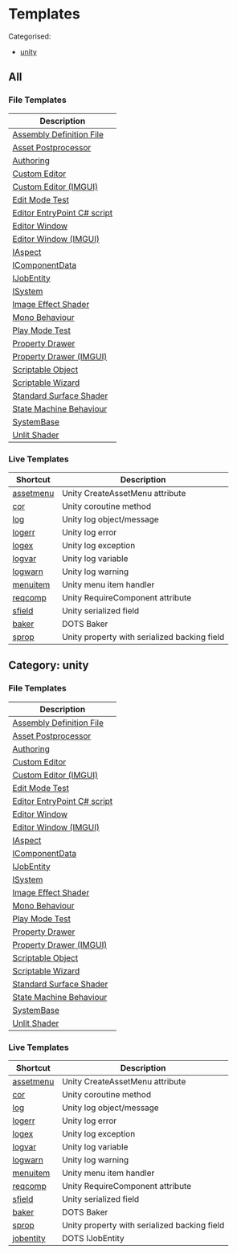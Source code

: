 # Templates

Categorised:

* [unity](#unity)

## All

### File Templates

| Description                                              |
|----------------------------------------------------------|
| [Assembly Definition File](File/AsmDef.md)               |
| [Asset Postprocessor](File/AssetPostprocessor.md)        |
| [Authoring](File/AuthoringMonoBehaviour.md)              |
| [Custom Editor](File/CustomEditorNew.md)                 |
| [Custom Editor (IMGUI)](File/CustomEditor.md)            |
| [Edit Mode Test](File/EditModeTest.md)                   |
| [Editor EntryPoint C# script](File/EditorEntryPoint.md)  |
| [Editor Window](File/EditorWindowNew.md)                 |
| [Editor Window (IMGUI)](File/EditorWindow.md)            |
| [IAspect](File/Aspect.md)                                |
| [IComponentData](File/ComponentData.md)                  |
| [IJobEntity](File/JobEntity.md)                          |
| [ISystem](File/System.md)                                |
| [Image Effect Shader](File/ImageEffectShader.md)         |
| [Mono Behaviour](File/MonoBehaviour.md)                  |
| [Play Mode Test](File/PlayModeTest.md)                   |
| [Property Drawer](File/PropertyDrawerNew.md)             |
| [Property Drawer (IMGUI)](File/PropertyDrawer.md)        |
| [Scriptable Object](File/ScriptableObject.md)            |
| [Scriptable Wizard](File/ScriptableWizard.md)            |
| [Standard Surface Shader](File/StandardSurfaceShader.md) |
| [State Machine Behaviour](File/StateMachineBehaviour.md) |
| [SystemBase](File/SystemBase.md)                         |
| [Unlit Shader](File/UnlitShader.md)                      |


### Live Templates

| Shortcut                                            | Description                                  |
|-----------------------------------------------------|----------------------------------------------|
| [assetmenu](Live/CreateAssetMenu.md)                | Unity CreateAssetMenu attribute              |
| [cor](Live/Coroutine.md)                            | Unity coroutine method                       |
| [log](Live/DebugLog.md)                             | Unity log object/message                     |
| [logerr](Live/DebugLogError.md)                     | Unity log error                              |
| [logex](Live/DebugLogException.md)                  | Unity log exception                          |
| [logvar](Live/DebugLogVar.md)                       | Unity log variable                           |
| [logwarn](Live/DebugLogWarning.md)                  | Unity log warning                            |
| [menuitem](Live/MenuItem.md)                        | Unity menu item handler                      |
| [reqcomp](Live/RequireComponent.md)                 | Unity RequireComponent attribute             |
| [sfield](Live/SerialisedField.md)                   | Unity serialized field                       |
| [baker](Live/DotsBaker.md)                          | DOTS Baker                                   |
| [sprop](Live/PropertyWithSerialisedBackingField.md) | Unity property with serialized backing field |

<a name="unity"></a>
## Category: unity

### File Templates

| Description                                              |
|----------------------------------------------------------|
| [Assembly Definition File](File/AsmDef.md)               |
| [Asset Postprocessor](File/AssetPostprocessor.md)        |
| [Authoring](File/AuthoringMonoBehaviour.md)              |
| [Custom Editor](File/CustomEditorNew.md)                 |
| [Custom Editor (IMGUI)](File/CustomEditor.md)            |
| [Edit Mode Test](File/EditModeTest.md)                   |
| [Editor EntryPoint C# script](File/EditorEntryPoint.md)  |
| [Editor Window](File/EditorWindowNew.md)                 |
| [Editor Window (IMGUI)](File/EditorWindow.md)            |
| [IAspect](File/Aspect.md)                                |
| [IComponentData](File/ComponentData.md)                  |
| [IJobEntity](File/JobEntity.md)                          |
| [ISystem](File/System.md)                                |
| [Image Effect Shader](File/ImageEffectShader.md)         |
| [Mono Behaviour](File/MonoBehaviour.md)                  |
| [Play Mode Test](File/PlayModeTest.md)                   |
| [Property Drawer](File/PropertyDrawerNew.md)             |
| [Property Drawer (IMGUI)](File/PropertyDrawer.md)        |
| [Scriptable Object](File/ScriptableObject.md)            |
| [Scriptable Wizard](File/ScriptableWizard.md)            |
| [Standard Surface Shader](File/StandardSurfaceShader.md) |
| [State Machine Behaviour](File/StateMachineBehaviour.md) |
| [SystemBase](File/SystemBase.md)                         |
| [Unlit Shader](File/UnlitShader.md)                      |


### Live Templates

| Shortcut                                            | Description                                  |
|-----------------------------------------------------|----------------------------------------------|
| [assetmenu](Live/CreateAssetMenu.md)                | Unity CreateAssetMenu attribute              |
| [cor](Live/Coroutine.md)                            | Unity coroutine method                       |
| [log](Live/DebugLog.md)                             | Unity log object/message                     |
| [logerr](Live/DebugLogError.md)                     | Unity log error                              |
| [logex](Live/DebugLogException.md)                  | Unity log exception                          |
| [logvar](Live/DebugLogVar.md)                       | Unity log variable                           |
| [logwarn](Live/DebugLogWarning.md)                  | Unity log warning                            |
| [menuitem](Live/MenuItem.md)                        | Unity menu item handler                      |
| [reqcomp](Live/RequireComponent.md)                 | Unity RequireComponent attribute             |
| [sfield](Live/SerialisedField.md)                   | Unity serialized field                       |
| [baker](Live/DotsBaker.md)                          | DOTS Baker                                   |
| [sprop](Live/PropertyWithSerialisedBackingField.md) | Unity property with serialized backing field |
| [jobentity](Live/JobEntity.md)                          | DOTS IJobEntity                              |

